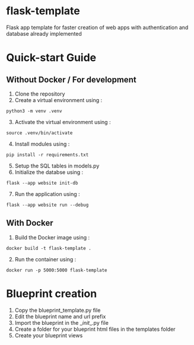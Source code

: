 # flask-template
Flask app template for faster creation of web apps with authentication and database already implemented

# Quick-start Guide

## Without Docker / For development

1. Clone the repository
2. Create a virtual environment using :
```
python3 -m venv .venv
```
3. Activate the virtual environment using :
```
source .venv/bin/activate
```
4. Install modules using :
```
pip install -r requirements.txt
```
5. Setup the SQL tables in models.py
6. Initialize the databse using :
```
flask --app website init-db
```
7. Run the application using :
```
flask --app website run --debug
```

## With Docker

1. Build the Docker image using :
```
docker build -t flask-template .
```
2. Run the container using :
```
docker run -p 5000:5000 flask-template
```

# Blueprint creation

1. Copy the blueprint_template.py file
2. Edit the blueprint name and url prefix
3. Import the blueprint in the \__init__.py file
4. Create a folder for your blueprint html files in the templates folder
5. Create your blueprint views